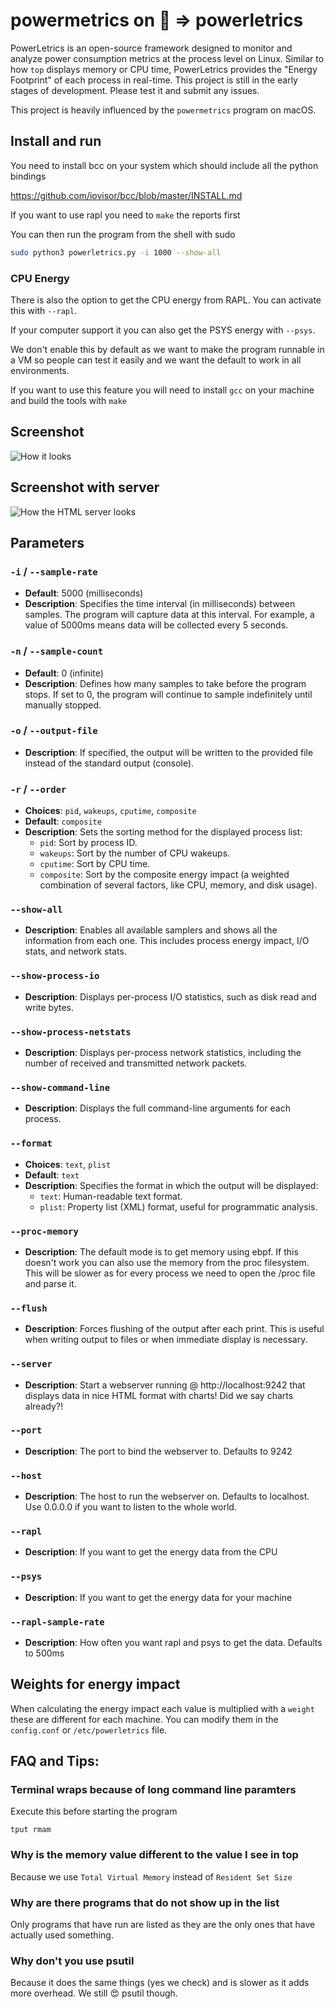 # powermetrics on 🐧 => powerletrics

PowerLetrics is an open-source framework designed to monitor and analyze power consumption metrics at the process level on Linux. Similar to how `top` displays memory or CPU time, PowerLetrics provides the "Energy Footprint" of each process in real-time. This project is still in the early stages of development. Please test it and submit any issues.

This project is heavily influenced by the `powermetrics` program on macOS.


## Install and run

You need to install bcc on your system which should include all the python bindings

https://github.com/iovisor/bcc/blob/master/INSTALL.md

If you want to use rapl you need to `make` the reports first

You can then run the program from the shell with sudo

```bash
sudo python3 powerletrics.py -i 1000 --show-all
```

### CPU Energy

There is also the option to get the CPU energy from RAPL. You can activate this with ``--rapl``.

If your computer support it you can also get the PSYS energy with ``--psys``.

We don't enable this by default as we want to make the program runnable in a VM so people can test it easily and we want the default to work in all environments.

If you want to use this feature you will need to install `gcc` on your machine and build the tools with `make`

## Screenshot

![How it looks](Screenshot.png "PowerLetrics in action")

## Screenshot with server

![How the HTML server looks](Screenshot_Server.png "PowerLetrics bundled HTML server")


## Parameters

### `-i` / `--sample-rate`
- **Default**: 5000 (milliseconds)
- **Description**: Specifies the time interval (in milliseconds) between samples. The program will capture data at this interval. For example, a value of 5000ms means data will be collected every 5 seconds.

### `-n` / `--sample-count`
- **Default**: 0 (infinite)
- **Description**: Defines how many samples to take before the program stops. If set to 0, the program will continue to sample indefinitely until manually stopped.

### `-o` / `--output-file`
- **Description**: If specified, the output will be written to the provided file instead of the standard output (console).

### `-r` / `--order`
- **Choices**: `pid`, `wakeups`, `cputime`, `composite`
- **Default**: `composite`
- **Description**: Sets the sorting method for the displayed process list:
  - `pid`: Sort by process ID.
  - `wakeups`: Sort by the number of CPU wakeups.
  - `cputime`: Sort by CPU time.
  - `composite`: Sort by the composite energy impact (a weighted combination of several factors, like CPU, memory, and disk usage).

### `--show-all`
- **Description**: Enables all available samplers and shows all the information from each one. This includes process energy impact, I/O stats, and network stats.

### `--show-process-io`
- **Description**: Displays per-process I/O statistics, such as disk read and write bytes.

### `--show-process-netstats`
- **Description**: Displays per-process network statistics, including the number of received and transmitted network packets.

### `--show-command-line`
- **Description**: Displays the full command-line arguments for each process.

### `--format`
- **Choices**: `text`, `plist`
- **Default**: `text`
- **Description**: Specifies the format in which the output will be displayed:
  - `text`: Human-readable text format.
  - `plist`: Property list (XML) format, useful for programmatic analysis.

### `--proc-memory`
- **Description**: The default mode is to get memory using ebpf. If this doesn't work you can also use the memory from the proc filesystem. This will be slower as for every process we need to open the /proc file and parse it.

### `--flush`
- **Description**: Forces flushing of the output after each print. This is useful when writing output to files or when immediate display is necessary.

### `--server`
- **Description**: Start a webserver running @ http://localhost:9242 that displays data in nice HTML format with charts! Did we say charts already?!

### `--port`
- **Description**: The port to bind the webserver to. Defaults to 9242

### `--host`
- **Description**: The host to run the webserver on. Defaults to localhost. Use 0.0.0.0 if you want to listen to the whole world.

### `--rapl`
- **Description**: If you want to get the energy data from the CPU

### `--psys`
- **Description**: If you want to get the energy data for your machine

### `--rapl-sample-rate`
- **Description**: How often you want rapl and psys to get the data. Defaults to 500ms



## Weights for energy impact

When calculating the energy impact each value is multiplied with a `weight` these are different for each machine. You
can modify them in the `config.conf` or `/etc/powerletrics` file.

## FAQ and Tips:

### Terminal wraps because of long command line paramters
Execute this before starting the program

```
tput rmam
```

### Why is the memory value different to the value I see in top
Because we use `Total Virtual Memory` instead of `Resident Set Size`

### Why are there programs that do not show up in the list
Only programs that have run are listed as they are the only ones that have actually used something.

### Why don't you use psutil
Because it does the same things (yes we check) and is slower as it adds more overhead. We still 😍 psutil though.
